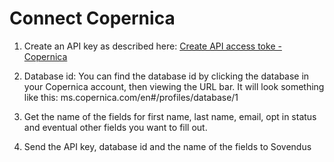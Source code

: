 # Connect Copernica

1. Create an API key as described here: [Create API access toke - Copernica](https://buckles.io/docs/knowledge-base/copernica/create-api-access-token)

2. Database id: You can find the database id by clicking the database in your Copernica account, then viewing the URL bar. It will look something like this: ms.copernica.com/en#/profiles/database/1

3. Get the name of the fields for first name, last name, email, opt in status and eventual other fields you want to fill out.

4. Send the API key, database id and the name of the fields to Sovendus
